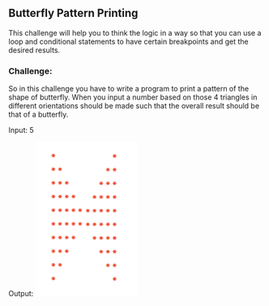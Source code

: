 ## Butterfly Pattern Printing

This challenge will help you to think the logic in a way so that you can use a loop and conditional 
statements to have certain breakpoints and get the desired results.

### Challenge: 

So in this challenge you have to write a program to print a pattern of the shape of butterfly. 
When you input a number based on those 4 triangles in different orientations should be made such that the overall result should be that of a butterfly.

Input: 5

Output:
     ![](pattern.png)